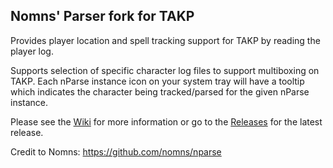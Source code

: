 ## Nomns' Parser fork for TAKP

Provides player location and spell tracking support for TAKP by reading the player log.

Supports selection of specific character log files to support multiboxing on TAKP.  Each nParse instance icon on your system tray will have a tooltip which indicates the character being tracked/parsed for the given nParse instance.

Please see the [Wiki](https://github.com/hitechhippie/nparse/wiki) for more information or go to the [Releases](https://github.com/hitechhippie/nparse/releases) for the latest release.

Credit to Nomns:  https://github.com/nomns/nparse
